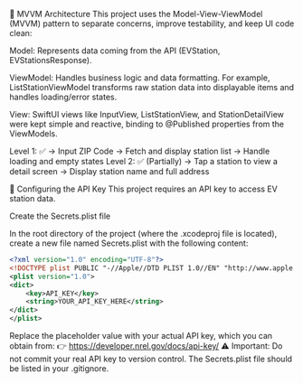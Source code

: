 🧠 MVVM Architecture
This project uses the Model-View-ViewModel (MVVM) pattern to separate concerns, improve testability, and keep UI code clean:

Model: Represents data coming from the API (EVStation, EVStationsResponse).

ViewModel: Handles business logic and data formatting. For example, ListStationViewModel transforms raw station data into displayable items and handles loading/error states.

View: SwiftUI views like InputView, ListStationView, and StationDetailView were kept simple and reactive, binding to @Published properties from the ViewModels.

Level 1: ✅
-> Input ZIP Code
-> Fetch and display station list
-> Handle loading and empty states
Level 2: ✅ (Partially)
-> Tap a station to view a detail screen
-> Display station name and full address

🔐 Configuring the API Key
This project requires an API key to access EV station data.

Create the Secrets.plist file

In the root directory of the project (where the .xcodeproj file is located), create a new file named Secrets.plist with the following content:

```xml
<?xml version="1.0" encoding="UTF-8"?>
<!DOCTYPE plist PUBLIC "-//Apple//DTD PLIST 1.0//EN" "http://www.apple.com/DTDs/PropertyList-1.0.dtd">
<plist version="1.0">
<dict>
    <key>API_KEY</key>
    <string>YOUR_API_KEY_HERE</string>
</dict>
</plist>
```



Replace the placeholder value with your actual API key, which you can obtain from:
👉 https://developer.nrel.gov/docs/api-key/
⚠️ Important: Do not commit your real API key to version control. The Secrets.plist file should be listed in your .gitignore.
